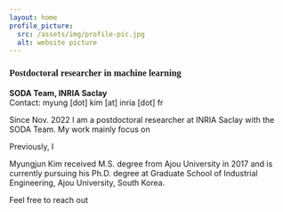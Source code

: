 ```yaml
---
layout: home
profile_picture:
  src: /assets/img/profile-pic.jpg
  alt: website picture
---
```


<h3 style="font-family:san-serif">
  <b> Postdoctoral researcher in machine learning </b>
</h3>

<p>
  <b> SODA Team, INRIA Saclay </b> <br>
  Contact: myung [dot] kim [at] inria [dot] fr
</p>

<p>
Since Nov. 2022 I am a postdoctoral researcher at INRIA Saclay with the SODA Team. My work mainly focus on 
</p>

Previously, I 


Myungjun Kim received M.S. degree from Ajou University in 2017 and is currently pursuing his Ph.D. degree at Graduate School of Industrial Engineering, Ajou University, South Korea.

Feel free to reach out
